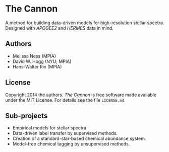 # The Cannon

A method for building data-driven models for high-resolution stellar spectra.
Designed with *APOGEE2* and *HERMES* data in mind.

## Authors

- Melissa Ness (MPIA)
- David W. Hogg (NYU; MPIA)
- Hans-Walter Rix (MPIA)

## License

Copyright 2014 the authors.
*The Cannon* is free software made available under the MIT License. For details see the file `LICENSE.md`.

## Sub-projects

- Empirical models for stellar spectra.
- Data-driven label transfer by supervised methods.
- Creation of a standard-star-based chemical abundance system.
- Model-free chemical tagging by unsupervised methods.
